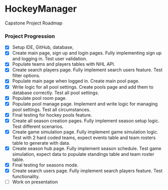 # HockeyManager
Capstone Project Roadmap

### Project Progression

- [x] Setup IDE, GitHub, database, 
- [x] Create main page, sign up and login pages. Fully implementing sign up and logging in. Test user validation.
- [x] Populate teams and players tables with NHL API.
- [x] Create search players page. Fully implement search users feature. Test filter options.
- [x] Populate main page when logged in. Create main pool page.
- [x] Write logic for all pool settings. Create pools page and add them to database correctly. Test all pool settings.
- [x] Populate pool room page.
- [x] Populate pool manage page. Implement and write logic for managing pool settings. Test all circumstances.
- [x] Final testing for hockey pools feature.
- [x] Create all season creation pages. Fully implement season setup logic. Test different scenarios.
- [x] Create game simulation page. Fully implement game simulation logic. Test with 2 hard coded teams, expect events table and team rosters table to generate with data.
- [x] Create season hub page. Fully implement season schedule. Test game simulation, expect data to populate standings table and team roster table.
- [x] Final testing for seasons mode.
- [x] Create search users page. Fully implement search players feature. Test functionality.
- [ ] Work on presentation
